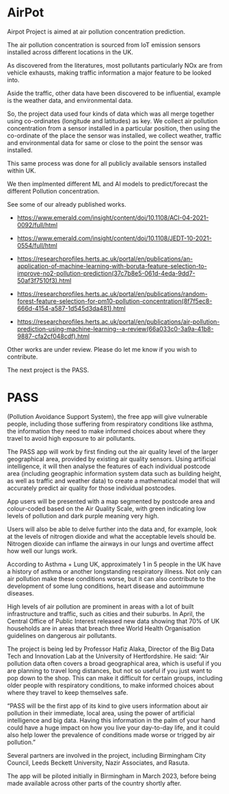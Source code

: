 # AirPot

Airpot Project is aimed at air pollution concentration prediction.

The air pollution concentration is sourced from IoT emission sensors installed across different locations in the UK.

As discovered from the literatures, most pollutants particularly NOx are from vehicle exhausts, making traffic information a major feature to be looked into.

Aside the traffic, other data have been discovered to be influential, example is the weather data, and environmental data.

So, the project data used four kinds of data which was all merge together using co-ordinates (longitude and latitudes) as key.
We collect air pollution concentration from a sensor installed in a particular position, then using the co-ordinate of the place the sensor was installed,
we collect weather, traffic and environmental data for same or close to the point the sensor was installed.


This same process was done for all publicly available sensors installed within UK.

We then implmented different ML and AI models to predict/forecast the different Pollution concentration.

See some of our already published works.



- https://www.emerald.com/insight/content/doi/10.1108/ACI-04-2021-0092/full/html


- https://www.emerald.com/insight/content/doi/10.1108/JEDT-10-2021-0554/full/html

- https://researchprofiles.herts.ac.uk/portal/en/publications/an-application-of-machine-learning-with-boruta-feature-selection-to-improve-no2-pollution-prediction(37c7b8e5-061d-4eda-9dd7-50af3f7510f3).html

- https://researchprofiles.herts.ac.uk/portal/en/publications/random-forest-feature-selection-for-pm10-pollution-concentration(8f7f5ec8-666d-4154-a587-1d545d3da481).html

- https://researchprofiles.herts.ac.uk/portal/en/publications/air-pollution-prediction-using-machine-learning--a-review(66a033c0-3a9a-41b8-9887-cfa2cf048cdf).html

Other works are under review.
Please do let me know if you wish to contribute.

The next project is the PASS.

# PASS 
(Pollution Avoidance Support System), the free app will give vulnerable people, including those suffering from respiratory conditions like asthma, the information they need to make informed choices about where they travel to avoid high exposure to air pollutants.

The PASS app will work by first finding out the air quality level of the larger geographical area, provided by existing air quality sensors. Using artificial intelligence, it will then analyse the features of each individual postcode area (including geographic information system data such as building height, as well as traffic and weather data) to create a mathematical model that will accurately predict air quality for those individual postcodes.

App users will be presented with a map segmented by postcode area and colour-coded based on the Air Quality Scale, with green indicating low levels of pollution and dark purple meaning very high.

Users will also be able to delve further into the data and, for example, look at the levels of nitrogen dioxide and what the acceptable levels should be. Nitrogen dioxide can inflame the airways in our lungs and overtime affect how well our lungs work.

According to Asthma + Lung UK, approximately 1 in 5 people in the UK have a history of asthma or another longstanding respiratory illness. Not only can air pollution make these conditions worse, but it can also contribute to the development of some lung conditions, heart disease and autoimmune diseases.

High levels of air pollution are prominent in areas with a lot of built infrastructure and traffic, such as cities and their suburbs. In April, the Central Office of Public Interest released new data showing that 70% of UK households are in areas that breach three World Health Organisation guidelines on dangerous air pollutants.

The project is being led by Professor Hafiz Alaka, Director of the Big Data Tech and Innovation Lab at the University of Hertfordshire. He said: “Air pollution data often covers a broad geographical area, which is useful if you are planning to travel long distances, but not so useful if you just want to pop down to the shop. This can make it difficult for certain groups, including older people with respiratory conditions, to make informed choices about where they travel to keep themselves safe.

“PASS will be the first app of its kind to give users information about air pollution in their immediate, local area, using the power of artificial intelligence and big data. Having this information in the palm of your hand could have a huge impact on how you live your day-to-day life, and it could also help lower the prevalence of conditions made worse or trigged by air pollution.”

Several partners are involved in the project, including Birmingham City Council, Leeds Beckett University, Nazir Associates, and Rasuta.

The app will be piloted initially in Birmingham in March 2023, before being made available across other parts of the country shortly after.

